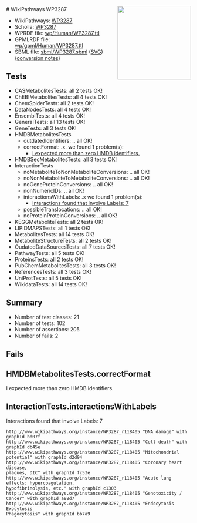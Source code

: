 <img style="float: right; width: 200px" src="../logo.png" />
# WikiPathways WP3287

* WikiPathways: [WP3287](https://identifiers.org/wikipathways:WP3287)
* Scholia: [WP3287](https://scholia.toolforge.org/wikipathways/WP3287)
* WPRDF file: [wp/Human/WP3287.ttl](../wp/Human/WP3287.ttl)
* GPMLRDF file: [wp/gpml/Human/WP3287.ttl](../wp/gpml/Human/WP3287.ttl)
* SBML file: [sbml/WP3287.sbml](../sbml/WP3287.sbml) ([SVG](../sbml/WP3287.svg)) ([conversion notes](../sbml/WP3287.txt))

## Tests
* CASMetabolitesTests: all 2 tests OK!
* ChEBIMetabolitesTests: all 4 tests OK!
* ChemSpiderTests: all 2 tests OK!
* DataNodesTests: all 4 tests OK!
* EnsemblTests: all 4 tests OK!
* GeneralTests: all 13 tests OK!
* GeneTests: all 3 tests OK!
* HMDBMetabolitesTests
    * outdatedIdentifiers: .. all OK!
    * correctFormat: .x. we found 1 problem(s):
        * [I expected more than zero HMDB identifiers.](#ad154c1e)
* HMDBSecMetabolitesTests: all 3 tests OK!
* InteractionTests
    * noMetaboliteToNonMetaboliteConversions: .. all OK!
    * noNonMetaboliteToMetaboliteConversions: .. all OK!
    * noGeneProteinConversions: .. all OK!
    * nonNumericIDs: .. all OK!
    * interactionsWithLabels: .x we found 1 problem(s):
        * [Interactions found that involve Labels: 7](#630d267e)
    * possibleTranslocations: .. all OK!
    * noProteinProteinConversions: .. all OK!
* KEGGMetaboliteTests: all 2 tests OK!
* LIPIDMAPSTests: all 1 tests OK!
* MetabolitesTests: all 14 tests OK!
* MetaboliteStructureTests: all 2 tests OK!
* OudatedDataSourcesTests: all 7 tests OK!
* PathwayTests: all 5 tests OK!
* ProteinsTests: all 2 tests OK!
* PubChemMetabolitesTests: all 3 tests OK!
* ReferencesTests: all 3 tests OK!
* UniProtTests: all 5 tests OK!
* WikidataTests: all 14 tests OK!


## Summary

* Number of test classes: 21
* Number of tests: 102
* Number of assertions: 205
* Number of fails: 2

## Fails

<a name="ad154c1e" />

## HMDBMetabolitesTests.correctFormat

I expected more than zero HMDB identifiers.
<a name="630d267e" />

## InteractionTests.interactionsWithLabels

Interactions found that involve Labels: 7
```
http://www.wikipathways.org/instance/WP3287_r118405 "DNA damage" with graphId bd07f
http://www.wikipathways.org/instance/WP3287_r118405 "Cell death" with graphId db45e
http://www.wikipathways.org/instance/WP3287_r118405 "Mitochondrial potential" with graphId d2d94
http://www.wikipathways.org/instance/WP3287_r118405 "Coronary heart disease, 
plaques, DIC" with graphId fc53e
http://www.wikipathways.org/instance/WP3287_r118405 "Acute lung effects: hypercoagulation, 
hypofibrinolysis, etc." with graphId c1303
http://www.wikipathways.org/instance/WP3287_r118405 "Genotoxicity / Cancer" with graphId a88d7
http://www.wikipathways.org/instance/WP3287_r118405 "Endocytosis
Exocytosis
Phagocytosis" with graphId bb7a9
```

